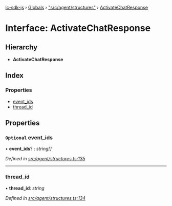 [lc-sdk-js](../README.md) › [Globals](../globals.md) › ["src/agent/structures"](../modules/_src_agent_structures_.md) › [ActivateChatResponse](_src_agent_structures_.activatechatresponse.md)

# Interface: ActivateChatResponse

## Hierarchy

* **ActivateChatResponse**

## Index

### Properties

* [event_ids](_src_agent_structures_.activatechatresponse.md#optional-event_ids)
* [thread_id](_src_agent_structures_.activatechatresponse.md#thread_id)

## Properties

### `Optional` event_ids

• **event_ids**? : *string[]*

*Defined in [src/agent/structures.ts:135](https://github.com/livechat/lc-sdk-js/blob/5281c0a/src/agent/structures.ts#L135)*

___

###  thread_id

• **thread_id**: *string*

*Defined in [src/agent/structures.ts:134](https://github.com/livechat/lc-sdk-js/blob/5281c0a/src/agent/structures.ts#L134)*
